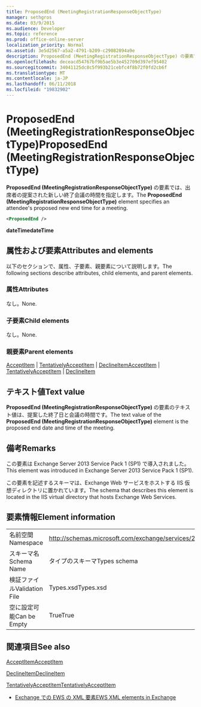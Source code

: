 ```yaml
---
title: ProposedEnd (MeetingRegistrationResponseObjectType)
manager: sethgros
ms.date: 03/9/2015
ms.audience: Developer
ms.topic: reference
ms.prod: office-online-server
localization_priority: Normal
ms.assetid: 3e5d2567-a5a2-4791-b209-c29082894a9e
description: ProposedEnd (MeetingRegistrationResponseObjectType) の要素では、出席者の提案された新しい終了会議の時間を指定します。
ms.openlocfilehash: deceacd54767bf9b5ae5b3e452709d397ef95402
ms.sourcegitcommit: 34041125dc8c5f993b21cebfc4f8b72f0fd2cb6f
ms.translationtype: MT
ms.contentlocale: ja-JP
ms.lasthandoff: 06/11/2018
ms.locfileid: "19832902"
---
```

# <a name="proposedend-meetingregistrationresponseobjecttype"></a><span data-ttu-id="96d0e-103">ProposedEnd (MeetingRegistrationResponseObjectType)</span><span class="sxs-lookup"><span data-stu-id="96d0e-103">ProposedEnd (MeetingRegistrationResponseObjectType)</span></span>

<span data-ttu-id="96d0e-104">**ProposedEnd (MeetingRegistrationResponseObjectType)** の要素では、出席者の提案された新しい終了会議の時間を指定します。</span><span class="sxs-lookup"><span data-stu-id="96d0e-104">The **ProposedEnd (MeetingRegistrationResponseObjectType)** element specifies an attendee's proposed new end time for a meeting.</span></span> 
  
```XML
<ProposedEnd />
```

 <span data-ttu-id="96d0e-105">**dateTime**</span><span class="sxs-lookup"><span data-stu-id="96d0e-105">**dateTime**</span></span>
## <a name="attributes-and-elements"></a><span data-ttu-id="96d0e-106">属性および要素</span><span class="sxs-lookup"><span data-stu-id="96d0e-106">Attributes and elements</span></span>

<span data-ttu-id="96d0e-107">以下のセクションで、属性、子要素、親要素について説明します。</span><span class="sxs-lookup"><span data-stu-id="96d0e-107">The following sections describe attributes, child elements, and parent elements.</span></span>
  
### <a name="attributes"></a><span data-ttu-id="96d0e-108">属性</span><span class="sxs-lookup"><span data-stu-id="96d0e-108">Attributes</span></span>

<span data-ttu-id="96d0e-109">なし。</span><span class="sxs-lookup"><span data-stu-id="96d0e-109">None.</span></span>
  
### <a name="child-elements"></a><span data-ttu-id="96d0e-110">子要素</span><span class="sxs-lookup"><span data-stu-id="96d0e-110">Child elements</span></span>

<span data-ttu-id="96d0e-111">なし。</span><span class="sxs-lookup"><span data-stu-id="96d0e-111">None.</span></span>
  
### <a name="parent-elements"></a><span data-ttu-id="96d0e-112">親要素</span><span class="sxs-lookup"><span data-stu-id="96d0e-112">Parent elements</span></span>

<span data-ttu-id="96d0e-113">[AcceptItem](acceptitem.md) | [TentativelyAcceptItem](tentativelyacceptitem.md) | [DeclineItem](declineitem.md)</span><span class="sxs-lookup"><span data-stu-id="96d0e-113">[AcceptItem](acceptitem.md) | [TentativelyAcceptItem](tentativelyacceptitem.md) | [DeclineItem](declineitem.md)</span></span>
  
## <a name="text-value"></a><span data-ttu-id="96d0e-114">テキスト値</span><span class="sxs-lookup"><span data-stu-id="96d0e-114">Text value</span></span>

<span data-ttu-id="96d0e-115">**ProposedEnd (MeetingRegistrationResponseObjectType)** の要素のテキスト値は、提案した終了日と会議の時間です。</span><span class="sxs-lookup"><span data-stu-id="96d0e-115">The text value of the **ProposedEnd (MeetingRegistrationResponseObjectType)** element is the proposed end date and time of the meeting.</span></span> 
  
## <a name="remarks"></a><span data-ttu-id="96d0e-116">備考</span><span class="sxs-lookup"><span data-stu-id="96d0e-116">Remarks</span></span>

<span data-ttu-id="96d0e-117">この要素は Exchange Server 2013 Service Pack 1 (SP1) で導入されました。</span><span class="sxs-lookup"><span data-stu-id="96d0e-117">This element was introduced in Exchange Server 2013 Service Pack 1 (SP1).</span></span>
  
<span data-ttu-id="96d0e-118">この要素を記述するスキーマは、Exchange Web サービスをホストする IIS 仮想ディレクトリに置かれています。</span><span class="sxs-lookup"><span data-stu-id="96d0e-118">The schema that describes this element is located in the IIS virtual directory that hosts Exchange Web Services.</span></span>
  
## <a name="element-information"></a><span data-ttu-id="96d0e-119">要素情報</span><span class="sxs-lookup"><span data-stu-id="96d0e-119">Element information</span></span>

|||
|:-----|:-----|
|<span data-ttu-id="96d0e-120">名前空間</span><span class="sxs-lookup"><span data-stu-id="96d0e-120">Namespace</span></span>  <br/> |http://schemas.microsoft.com/exchange/services/2006/types  <br/> |
|<span data-ttu-id="96d0e-121">スキーマ名</span><span class="sxs-lookup"><span data-stu-id="96d0e-121">Schema Name</span></span>  <br/> |<span data-ttu-id="96d0e-122">タイプのスキーマ</span><span class="sxs-lookup"><span data-stu-id="96d0e-122">Types schema</span></span>  <br/> |
|<span data-ttu-id="96d0e-123">検証ファイル</span><span class="sxs-lookup"><span data-stu-id="96d0e-123">Validation File</span></span>  <br/> |<span data-ttu-id="96d0e-124">Types.xsd</span><span class="sxs-lookup"><span data-stu-id="96d0e-124">Types.xsd</span></span>  <br/> |
|<span data-ttu-id="96d0e-125">空に設定可能</span><span class="sxs-lookup"><span data-stu-id="96d0e-125">Can be Empty</span></span>  <br/> |<span data-ttu-id="96d0e-126">True</span><span class="sxs-lookup"><span data-stu-id="96d0e-126">True</span></span>  <br/> |
   
## <a name="see-also"></a><span data-ttu-id="96d0e-127">関連項目</span><span class="sxs-lookup"><span data-stu-id="96d0e-127">See also</span></span>



[<span data-ttu-id="96d0e-128">AcceptItem</span><span class="sxs-lookup"><span data-stu-id="96d0e-128">AcceptItem</span></span>](acceptitem.md)
  
[<span data-ttu-id="96d0e-129">DeclineItem</span><span class="sxs-lookup"><span data-stu-id="96d0e-129">DeclineItem</span></span>](declineitem.md)
  
[<span data-ttu-id="96d0e-130">TentativelyAcceptItem</span><span class="sxs-lookup"><span data-stu-id="96d0e-130">TentativelyAcceptItem</span></span>](tentativelyacceptitem.md)


- [<span data-ttu-id="96d0e-131">Exchange での EWS の XML 要素</span><span class="sxs-lookup"><span data-stu-id="96d0e-131">EWS XML elements in Exchange</span></span>](ews-xml-elements-in-exchange.md)

